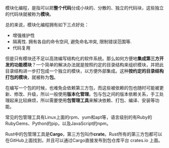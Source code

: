 
模块化编程，是指可以把**整个代码**分成小块的、分散的、独立的代码块，这些独立的代码块就被称为**模块**。

总的来说，模块化编程拥有如下三点好处：

* 增强维护性
* 隔离性. 拥有各自的命令空间, 避免命名冲突, 限制错误范围等.
* 代码复用

但是只有模块还不足以高效编写结构化的软件系统。那么如何方便地**集成第三方开发的功能模块**？一个简单的解决办法就是按照约定的目录结构来组织模块，并把此目录结构进一步打包成一个独立的模块，以方便外部集成。这种**按约定的目录结构打包的模块**，就被称为**包**。

在编写一个包的时候，也难免会依赖第三方包，而这些被依赖的包也随时可能被更新、修改、升级，所以一般使用**版本化管理**。包与包之间的版本依赖关系，手工处理起来比较麻烦，所以需要使用**包管理工具**来解决依赖、打包、编译、安装等功能。

常见的包管理工具有Linux上面的rpm、yum和apt等，语言级别的有Ruby的RubyGems、Python的pip，以及JavaScript的npm。

Rust中的包管理工具是**Cargo**，第三方包叫作**crate**。Rust所有的第三方包都可以在GitHub上面找到，并且可以通过Cargo直接发布到包仓库平台 crates.io 上面。


